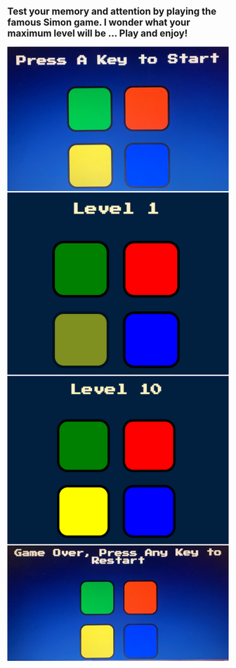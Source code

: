 ## Test your memory and attention by playing the famous Simon game. I wonder what your maximum level will be ... Play and enjoy!

![start game](https://github.com/LyudmilaNevedomskaya/Simon-Game/blob/master/docs/IMG-9452.jpg)
![level 1](https://github.com/LyudmilaNevedomskaya/Simon-Game/blob/master/docs/Screenshot%20(8).png)
![level 10](https://github.com/LyudmilaNevedomskaya/Simon-Game/blob/master/docs/Screenshot%20(10).png)
![game over](https://github.com/LyudmilaNevedomskaya/Simon-Game/blob/master/docs/IMG-9453.jpg)
